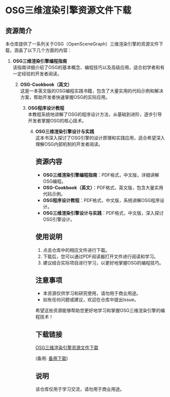 # OSG三维渲染引擎资源文件下载

## 资源简介

本仓库提供了一系列关于OSG（OpenSceneGraph）三维渲染引擎的资源文件下载，涵盖了以下几个方面的内容：

1. **OSG三维渲染引擎编程指南**  
   该指南详细介绍了OSG的基本概念、编程技巧以及高级应用，适合初学者和有一定经验的开发者阅读。

   2. **OSG-Cookbook（英文）**  
      这是一本英文版的OSG编程实践书籍，包含了大量实用的代码示例和解决方案，帮助开发者快速掌握OSG的实际应用。

      3. **OSG程序设计教程**  
         本教程系统地讲解了OSG的程序设计方法，从基础到进阶，逐步引导开发者掌握OSG的核心技术。

         4. **OSG三维渲染引擎设计与实践**  
            这本书深入探讨了OSG引擎的设计原理和实践应用，适合希望深入理解OSG内部机制的开发者阅读。

            ## 资源内容

            - **OSG三维渲染引擎编程指南**：PDF格式，中文版，详细讲解OSG编程。
            - **OSG-Cookbook（英文）**：PDF格式，英文版，包含大量实用代码示例。
            - **OSG程序设计教程**：PDF格式，中文版，系统讲解OSG程序设计。
            - **OSG三维渲染引擎设计与实践**：PDF格式，中文版，深入探讨OSG引擎设计。

            ## 使用说明

            1. 点击仓库中的相应文件进行下载。
            2. 下载后，您可以通过PDF阅读器打开文件进行阅读和学习。
            3. 建议结合实际项目进行学习，以更好地掌握OSG的编程技巧。

            ## 注意事项

            - 本资源仅供学习和研究使用，请勿用于商业用途。
            - 如有任何问题或建议，欢迎在仓库中提出Issue。

            希望这些资源能够帮助您更好地学习和掌握OSG三维渲染引擎的编程技术！

            ## 下载链接
            [OSG三维渲染引擎资源文件下载](https://pan.quark.cn/s/b193a5b0743e) 

            (备用: [备用下载](https://pan.baidu.com/s/1OzpdAio05LP-mj_NJoNONw?pwd=m28v))

            ## 说明

            该仓库仅用于学习交流，请勿用于商业用途。
